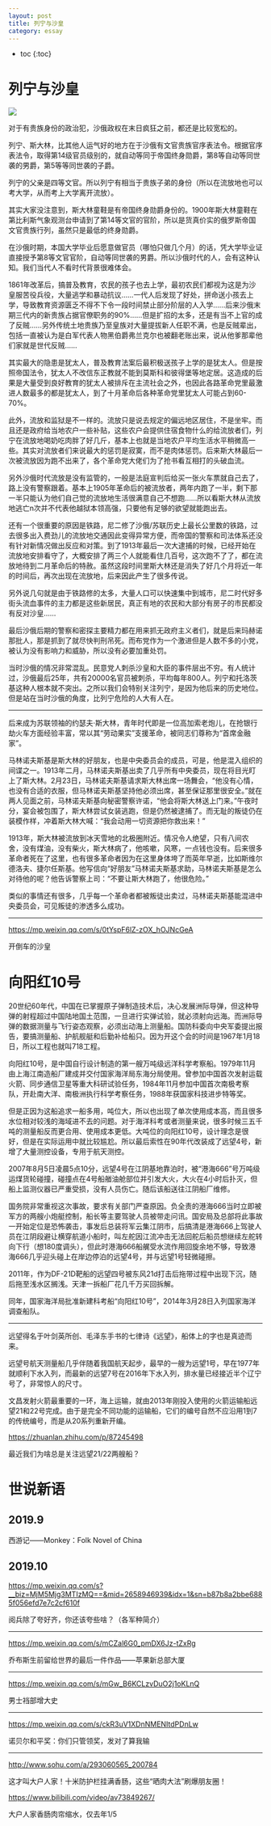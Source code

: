 ```yaml
---
layout: post
title: 列宁与沙皇
category: essay 
---
```


* toc
{:toc}

# 列宁与沙皇

![](/images/img4/Lenin.jpg)

对于有贵族身份的政治犯，沙俄政权在末日疯狂之前，都还是比较宽松的。

列宁、斯大林，比其他人运气好的地方在于沙俄有文官贵族官序表法令。根据官序表法令，取得第14级官员级别的，就自动等同于帝国终身勋爵，第8等自动等同世袭的男爵，第5等等同世袭的子爵。

列宁的父亲是四等文官。所以列宁有相当于贵族子弟的身份（所以在流放地也可以考大学，从而考上大学离开流放）。

其实大家没注意到，斯大林童鞋是有帝国终身勋爵身份的。1900年斯大林童鞋在第比利斯气象观测台申请到了第14等文官的官阶，所以是货真价实的俄罗斯帝国文官贵族行列，虽然只是最低的终身勋爵。

在沙俄时期，本国大学毕业后愿意做官员（哪怕只做几个月）的话，凭大学毕业证直接授予第8等文官官阶，自动等同世袭的男爵。所以沙俄时代的人，会有这种认知。我们当代人不看时代背景很难体会。

1861年改革后，搞普及教育，农民的孩子也去上学，最初农民们都视为这是为沙皇服苦役兵役，大量逃学和暴动抗议……一代人后发现了好处，拼命送小孩去上学，导致教育资源匮乏不得不下令一段时间禁止部分阶层的人入学……后来沙俄末期三代内的新贵族占据官僚职务的90%……但是扩招的太多，还是有当不上官的成了反贼……另外传统土地贵族乃至皇族对大量提拔新人任职不满，也是反贼辈出，包括一直被认为是白军代表人物黑伯爵弗兰克尔也被翻老账出来，说从他爹那辈他们家就是世代反贼……

其实最大的隐患是犹太人，普及教育法案后最积极送孩子上学的是犹太人。但是按照帝国法令，犹太人不改信东正教就不能到莫斯科和彼得堡等地定居。这造成的后果是大量受到良好教育的犹太人被排斥在主流社会之外，也因此各路革命党里最激进人数最多的都是犹太人，到了十月革命后各种革命党里犹太人可能占到60-70%。

此外，流放和监狱是不一样的。流放只是说去规定的偏远地区居住，不是坐牢。而且还是政府给当地农户一些补贴，这些农户会提供住宿食物什么的给流放者们，列宁在流放地喝奶吃肉胖了好几斤，基本上也就是当地农户平均生活水平稍微高一些。其实对流放者们来说最大的惩罚是寂寞，而不是肉体惩罚。后来斯大林最后一次被流放因为跑不出来了，各个革命党大佬们为了抢书看互相打的头破血流。

另外沙俄时代流放是没有监管的，一般是法庭宣判后给买一张火车票就自己去了，路上没有警察跟着。基本上1905年革命后的被流放者，两年内跑了一半，剩下那一半只能认为他们自己觉的流放地生活很满意自己不想跑……所以看斯大林从流放地逃亡n次并不代表他越狱本领高强，只要他有足够的欲望就能跑出去。

还有一个很重要的原因是铁路，尼二修了沙俄/苏联历史上最长公里数的铁路，过去很多出入费劲儿的流放地交通因此变得异常方便，而帝国的警察和司法体系还没有针对新情况做出反应和对策。到了1913年最后一次大逮捕的时候，已经开始在流放地安排看守了，大概安排了两三个人就能看住几百号，这次跑不了了，都在流放地待到二月革命后的特赦。虽然这段时间里斯大林还是消失了好几个月将近一年的时间后，再次出现在流放地，后来因此产生了很多传说。

另外说几句就是由于铁路修的太多，大量人口可以快速集中到城市，尼二时代好多街头流血事件的主力都是这些新居民，真正有地的农民和大部分有房子的市民都没有反对沙皇……

最后沙俄后期的警察和密探主要精力都在用来抓无政府主义者们，就是后来玛赫诺那批人，那是抓到了就尽快判刑吊死。而布党作为一个激进但是人数不多的小党，被认为没有影响力和威胁，所以没有必要加重处罚。

当时沙俄的情况非常混乱。民意党人刺杀沙皇和大臣的事件层出不穷。有人统计过，沙俄最后25年，共有20000名官员被刺杀，平均每年800人。列宁和托洛茨基这种人根本就不突出。之所以我们会特别关注列宁，是因为他后来的历史地位。但是站在当时沙俄的角度，比列宁危险的人大有人在。

---

后来成为苏联领袖的约瑟夫·斯大林，青年时代即是一位高加索老炮儿，在抢银行劫火车方面经验丰富，常以其“劳动果实”支援革命，被同志们尊称为“首席金融家”。

马林诺夫斯基是斯大林的好朋友，也是中央委员会的成员，可是，他是混入组织的间谍之一。1913年二月，马林诺夫斯基出卖了几乎所有中央委员，现在将目光盯上了斯大林。2月23日，马林诺夫斯基请求斯大林出席一场舞会，“他没有心情，也没有合适的衣服，但马林诺夫斯基坚持他必须出席，甚至保证那里很安全。”就在两人见面之前，马林诺夫斯基向秘密警察许诺，“他会将斯大林送上门来。”午夜时分，宴会被包围了，斯大林尝试女装逃跑，但是仍然被逮捕了。而无耻的叛徒仍在装模作样，冲着斯大林大喊：“我会动用一切资源把你救出来！”

1913年，斯大林被流放到冰天雪地的北极圈附近。情况令人绝望，只有八间农舍，没有煤油，没有柴火，斯大林病了，他咳嗽，风寒，一点钱也没有。后来很多革命者死在了这里，也有很多革命者因为在这里身体垮了而英年早逝，比如斯维尔德洛夫、捷尔任斯基。他写信向“好朋友”马林诺夫斯基求助，马林诺夫斯基是怎么对待他的呢？他告诉警察上司：“不要让斯大林跑了，他很危险。”

类似的事情还有很多，几乎每一个革命者都被叛徒出卖过，马林诺夫斯基能混进中央委员会，可见叛徒的渗透多么成功。

---

https://mp.weixin.qq.com/s/0tYspF6lZ-zOX_hOJNcGeA

开倒车的沙皇

# 向阳红10号

20世纪60年代，中国在已掌握原子弹制造技术后，决心发展洲际导弹，但这种导弹的射程超过中国陆地国土范围，一旦进行实弹试验，就必须射向远海。而洲际导弹的数据测量与飞行姿态观察，必须出动海上测量船。国防科委向中央军委提出报告，要搞测量船、护航舰艇和后勤补给船只。因为开这个会的时间是1967年1月18日，所以工程也就叫718工程。

向阳红10号，是中国自行设计制造的第一艘万吨级远洋科学考察船。1979年11月由上海江南造船厂建成并交付国家海洋局东海分局使用。曾参加中国首次发射运载火箭、同步通信卫星等重大科研试验任务，1984年11月参加中国首次南极考察队，开赴南大洋、南极洲执行科学考察任务，1988年获国家科技进步特等奖。

但是正因为这船追求一船多用，吨位大，所以也出现了单次使用成本高，而且很多水位相对较浅的海域进不去的问题。对于海洋科考或者测量来说，很多时候三五千吨的测量船反而更合用、使用成本更低。大吨位的向阳红10号，设计理念是很好，但是在实际运用中就比较尴尬。所以最后索性在90年代改装成了远望4号，新增了大量测控设备，专用于航天测控。

2007年8月5日凌晨5点10分，远望4号在江阴基地靠泊时，被“港海666”号万吨级运煤货轮碰撞，碰撞点在4号船艏油舱部位并引发大火，大火在4小时后扑灭，但船上监测仪器已严重受损，没有人员伤亡。随后该船送往江阴船厂维修。

国务院非常重视这次事故，要求有关部门严查原因。负全责的港海666当时立即被军方的两艘小炮艇控制，船长等主要驾驶人员被带走问讯。国安局及总部将此事故一开始定位是恐怖袭击，事发后总装将军云集江阴市，后搞清是港海666上驾驶人员在江阴段避让横穿航道小船时，叫左舵因江流冲击无法回舵后船员想继续左舵转向下行（想180度调头），但此时港海666船艉受水流作用回旋余地不够，导致港海666几乎迎头碰上在岸边停泊的远望4号，并与远望1号轻微碰擦。

2011年，作为DF-21D靶船的远望四号被东风21d打击后拖带过程中出现下沉，随后拖至浅水区搁浅。天津一拆船厂花几千万买回拆解。

同年，国家海洋局批准新建科考船“向阳红10号”，2014年3月28日入列国家海洋调查船队。

---

远望得名于叶剑英所创、毛泽东手书的七律诗《远望》，船体上的字也是真迹而来。

远望号航天测量船几乎伴随着我国航天起步，最早的一艘为远望1号，早在1977年就顺利下水入列，而最新的远望7号在2016年下水入列，排水量已经接近半个辽宁号了，非常惊人的尺寸。

文昌发射火箭最重要的一环，海上运输，就由2013年刚投入使用的火箭运输船远望21和22号完成。由于是完全不同功能的运输船，它们的编号自然不应沿用1到7的传统编号，而是从20系列重新开编。

https://zhuanlan.zhihu.com/p/87245498

最近我们为啥总是关注远望21/22两艘船？

# 世说新语

## 2019.9

西游记——Monkey：Folk Novel of China

## 2019.10

https://mp.weixin.qq.com/s?__biz=MjM5Mjg3MTIzMQ==&mid=2658946939&idx=1&sn=b87b8a2bbe6885f056efd7e7c2cf610f

阅兵除了夸好齐，你还该夸些啥？（各军种简介）

---

https://mp.weixin.qq.com/s/mCZal6G0_pmDX6Jz-tZxRg

乔布斯生前留给世界的最后一件作品——苹果新总部大厦

---

https://mp.weixin.qq.com/s/mGw_B6KCLzvDuO2j1oKLnQ

男士裆部增大史

---

https://mp.weixin.qq.com/s/ckR3uV1XDnNMENItdPDnLw

诺贝尔和平奖：你们只管领奖，发对了算我输

---

http://www.sohu.com/a/293060565_200784

这才叫大户人家！十米防护栏挂满香肠，这些“晒肉大法”刷爆朋友圈！

https://www.bilibili.com/video/av73849267/

大户人家香肠肉帘缩水，仅去年1/5
